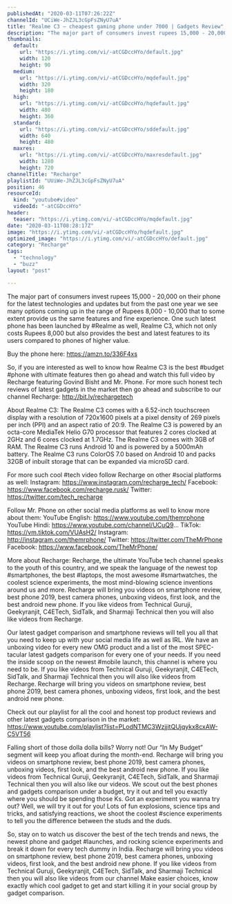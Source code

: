 ```yaml
---
publishedAt: "2020-03-11T07:26:22Z"
channelId: "UCiWe-JhZJL3cGpFsZNyU7uA"
title: "Realme C3 – cheapest gaming phone under 7000 | Gadgets Review"
description: "The major part of consumers invest rupees 15,000 - 20,000 on their phone for the latest technologies and updates but from the past one year we see many options coming up in the range of Rupees 8,000 - 10,000 that to some extent provide us the same features and fine experience. One such latest phone has been launched by #Realme as well, Realme C3, which not only costs Rupees 8,000 but also provides the best and latest features to its users compared to phones of higher value.\n\nBuy the phone here: https://amzn.to/336F4xs\n\nSo, if you are interested as well to know how Realme C3 is the best #budget #phone with ultimate features then go ahead and watch this full video by Recharge featuring Govind Bisht and Mr. Phone. For more such honest tech reviews of latest gadgets in the market then go ahead and subscribe to our channel Recharge: http://bit.ly/rechargetech\n\nAbout Realme C3:\nThe Realme C3 comes with a 6.52-inch touchscreen display with a resolution of 720x1600 pixels at a pixel density of 269 pixels per inch (PPI) and an aspect ratio of 20:9. The Realme C3 is powered by an octa-core MediaTek Helio G70 processor that features 2 cores clocked at 2GHz and 6 cores clocked at 1.7GHz. The Realme C3 comes with 3GB of RAM. The Realme C3 runs Android 10 and is powered by a 5000mAh battery. The Realme C3 runs ColorOS 7.0 based on Android 10 and packs 32GB of inbuilt storage that can be expanded via microSD card.\n\nFor more such cool #tech video follow Recharge on other #social platforms as well: Instagram: https://www.instagram.com/recharge_tech/ Facebook: https://www.facebook.com/recharge.rusk/ Twitter: https://twitter.com/tech_recharge\n\nFollow Mr. Phone on other social media platforms as well to know more about them: \nYouTube English: https://www.youtube.com/themrphone\nYouTube Hindi: https://www.youtube.com/channel/UCuQ9...\nTikTok: https://vm.tiktok.com/VUAsH2/\nInstagram: http://instagram.com/themrphone/\nTwitter: https://twitter.com/TheMrPhone\nFacebook:  https://www.facebook.com/TheMrPhone/\n\nMore about Recharge: Recharge, the ultimate YouTube tech channel speaks to the youth of this country, and we speak the language of the newest top #smartphones, the best #laptops, the most awesome #smartwatches, the coolest science experiments, the most mind-blowing science inventions around us and more. Recharge will bring you videos on smartphone review, best phone 2019, best camera phones, unboxing videos, first look, and the best android new phone. If you like videos from Technical Guruji, Geekyranjit, C4ETech, SidTalk, and Sharmaji Technical then you will also like videos from Recharge. \n\nOur latest gadget comparison and smartphone reviews will tell you all that you need to keep up with your social media life as well as IRL. We have an unboxing video for every new OMG product and a list of the most SPEC-tacular latest gadgets comparison for every one of your needs. If you need the inside scoop on the newest #mobile launch, this channel is where you need to be. If you like videos from Technical Guruji, Geekyranjit, C4ETech, SidTalk, and Sharmaji Technical then you will also like videos from Recharge. Recharge will bring you videos on smartphone review, best phone 2019, best camera phones, unboxing videos, first look, and the best android new phone.\n\nCheck out our playlist for all the cool and honest top product reviews and other latest gadgets comparison in the market: https://www.youtube.com/playlist?list=PLodNTMC3WzjjitQUjqykx8cxAW-C5VT56\n\nFalling short of those dolla dolla bills? Worry not! Our “In My Budget” segment will keep you afloat during the month-end. Recharge will bring you videos on smartphone review, best phone 2019, best camera phones, unboxing videos, first look, and the best android new phone. If you like videos from Technical Guruji, Geekyranjit, C4ETech, SidTalk, and Sharmaji Technical then you will also like our videos. We scout out the best phones and gadgets comparison under a budget, try it out and tell you exactly where you should be spending those Ks. Got an experiment you wanna try out? Well, we will try it out for you! Lots of fun explosions, science tips and tricks, and satisfying reactions, we shoot the coolest #science experiments to tell you the difference between the studs and the duds.\n\nSo, stay on to watch us discover the best of the tech trends and news, the newest phone and gadget #launches, and rocking science experiments and break it down for every tech dummy in India. Recharge will bring you videos on smartphone review, best phone 2019, best camera phones, unboxing videos, first look, and the best android new phone. If you like videos from Technical Guruji, Geekyranjit, C4ETech, SidTalk, and Sharmaji Technical then you will also like videos from our channel Make easier choices, know exactly which cool gadget to get and start killing it in your social group by gadget comparison."
thumbnails:
  default:
    url: "https://i.ytimg.com/vi/-atCGDccHYo/default.jpg"
    width: 120
    height: 90
  medium:
    url: "https://i.ytimg.com/vi/-atCGDccHYo/mqdefault.jpg"
    width: 320
    height: 180
  high:
    url: "https://i.ytimg.com/vi/-atCGDccHYo/hqdefault.jpg"
    width: 480
    height: 360
  standard:
    url: "https://i.ytimg.com/vi/-atCGDccHYo/sddefault.jpg"
    width: 640
    height: 480
  maxres:
    url: "https://i.ytimg.com/vi/-atCGDccHYo/maxresdefault.jpg"
    width: 1280
    height: 720
channelTitle: "Recharge"
playlistId: "UUiWe-JhZJL3cGpFsZNyU7uA"
position: 46
resourceId:
  kind: "youtube#video"
  videoId: "-atCGDccHYo"
header:
  teaser: "https://i.ytimg.com/vi/-atCGDccHYo/mqdefault.jpg"
date: "2020-03-11T08:28:17Z"
image: "https://i.ytimg.com/vi/-atCGDccHYo/hqdefault.jpg"
optimized_image: "https://i.ytimg.com/vi/-atCGDccHYo/default.jpg"
category: "Recharge"
tags:
  - "technology"
  - "buzz"
layout: "post"

---
```

The major part of consumers invest rupees 15,000 - 20,000 on their phone for the latest technologies and updates but from the past one year we see many options coming up in the range of Rupees 8,000 - 10,000 that to some extent provide us the same features and fine experience. One such latest phone has been launched by #Realme as well, Realme C3, which not only costs Rupees 8,000 but also provides the best and latest features to its users compared to phones of higher value.

Buy the phone here: https://amzn.to/336F4xs

So, if you are interested as well to know how Realme C3 is the best #budget #phone with ultimate features then go ahead and watch this full video by Recharge featuring Govind Bisht and Mr. Phone. For more such honest tech reviews of latest gadgets in the market then go ahead and subscribe to our channel Recharge: http://bit.ly/rechargetech

About Realme C3:
The Realme C3 comes with a 6.52-inch touchscreen display with a resolution of 720x1600 pixels at a pixel density of 269 pixels per inch (PPI) and an aspect ratio of 20:9. The Realme C3 is powered by an octa-core MediaTek Helio G70 processor that features 2 cores clocked at 2GHz and 6 cores clocked at 1.7GHz. The Realme C3 comes with 3GB of RAM. The Realme C3 runs Android 10 and is powered by a 5000mAh battery. The Realme C3 runs ColorOS 7.0 based on Android 10 and packs 32GB of inbuilt storage that can be expanded via microSD card.

For more such cool #tech video follow Recharge on other #social platforms as well: Instagram: https://www.instagram.com/recharge_tech/ Facebook: https://www.facebook.com/recharge.rusk/ Twitter: https://twitter.com/tech_recharge

Follow Mr. Phone on other social media platforms as well to know more about them: 
YouTube English: https://www.youtube.com/themrphone
YouTube Hindi: https://www.youtube.com/channel/UCuQ9...
TikTok: https://vm.tiktok.com/VUAsH2/
Instagram: http://instagram.com/themrphone/
Twitter: https://twitter.com/TheMrPhone
Facebook:  https://www.facebook.com/TheMrPhone/

More about Recharge: Recharge, the ultimate YouTube tech channel speaks to the youth of this country, and we speak the language of the newest top #smartphones, the best #laptops, the most awesome #smartwatches, the coolest science experiments, the most mind-blowing science inventions around us and more. Recharge will bring you videos on smartphone review, best phone 2019, best camera phones, unboxing videos, first look, and the best android new phone. If you like videos from Technical Guruji, Geekyranjit, C4ETech, SidTalk, and Sharmaji Technical then you will also like videos from Recharge. 

Our latest gadget comparison and smartphone reviews will tell you all that you need to keep up with your social media life as well as IRL. We have an unboxing video for every new OMG product and a list of the most SPEC-tacular latest gadgets comparison for every one of your needs. If you need the inside scoop on the newest #mobile launch, this channel is where you need to be. If you like videos from Technical Guruji, Geekyranjit, C4ETech, SidTalk, and Sharmaji Technical then you will also like videos from Recharge. Recharge will bring you videos on smartphone review, best phone 2019, best camera phones, unboxing videos, first look, and the best android new phone.

Check out our playlist for all the cool and honest top product reviews and other latest gadgets comparison in the market: https://www.youtube.com/playlist?list=PLodNTMC3WzjjitQUjqykx8cxAW-C5VT56

Falling short of those dolla dolla bills? Worry not! Our “In My Budget” segment will keep you afloat during the month-end. Recharge will bring you videos on smartphone review, best phone 2019, best camera phones, unboxing videos, first look, and the best android new phone. If you like videos from Technical Guruji, Geekyranjit, C4ETech, SidTalk, and Sharmaji Technical then you will also like our videos. We scout out the best phones and gadgets comparison under a budget, try it out and tell you exactly where you should be spending those Ks. Got an experiment you wanna try out? Well, we will try it out for you! Lots of fun explosions, science tips and tricks, and satisfying reactions, we shoot the coolest #science experiments to tell you the difference between the studs and the duds.

So, stay on to watch us discover the best of the tech trends and news, the newest phone and gadget #launches, and rocking science experiments and break it down for every tech dummy in India. Recharge will bring you videos on smartphone review, best phone 2019, best camera phones, unboxing videos, first look, and the best android new phone. If you like videos from Technical Guruji, Geekyranjit, C4ETech, SidTalk, and Sharmaji Technical then you will also like videos from our channel Make easier choices, know exactly which cool gadget to get and start killing it in your social group by gadget comparison.